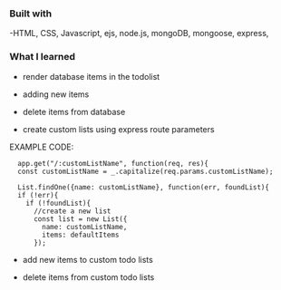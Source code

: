 ### Built with

-HTML, CSS, Javascript, ejs, node.js, mongoDB, mongoose, express, 



### What I learned

- render database items in the todolist

- adding new items

- delete items from database 

- create custom lists using express route parameters 

EXAMPLE CODE:
```
  app.get("/:customListName", function(req, res){
  const customListName = _.capitalize(req.params.customListName);

  List.findOne({name: customListName}, function(err, foundList){
  if (!err){
    if (!foundList){
      //create a new list
      const list = new List({
        name: customListName,
        items: defaultItems
      });
```

- add new items to custom todo lists 

- delete items from custom todo lists
